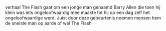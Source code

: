 verhaal
The Flash gaat om een jonge man genaamd Barry Allen die toen hij klein was iets ongeloofwaardig mee maakte tot hij op een dag zelf het ongeloofwaardige werd. Juist door deze gebeurtenis noemen mensen hem de snelste man op aarde of wel The Flash
